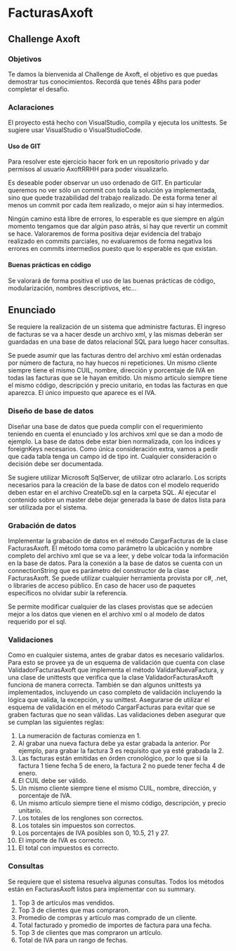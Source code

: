 # FacturasAxoft

## Challenge Axoft

### Objetivos
Te damos la bienvenida al Challenge de Axoft, el objetivo es que puedas demostrar tus conocimientos. Recordá que tenés 48hs para poder completar el desafio. 

### Aclaraciones
  El proyecto está hecho con VisualStudio, compila y ejecuta los unittests. Se sugiere usar VisualStudio o VisualStudioCode.

#### Uso de GIT
  Para resolver este ejercicio hacer fork en un repositorio privado y dar permisos al usuario AxoftRRHH para poder visualizarlo.
  
  Es deseable poder observar un uso ordenado de GIT. En particular queremos no ver sólo un commit con toda la solución ya implementada, sino que quede trazabilidad del trabajo realizado. De esta forma tener al menos un commit por cada ítem realizado, o mejor aún si hay intermedios.

  Ningún camino está libre de errores, lo esperable es que siempre en algún momento tengamos que dar algún paso atrás, si hay que revertir un commit se hace. Valoraremos de forma positiva dejar evidencia del trabajo realizado en commits parciales, no evaluaremos de forma negativa los errores en commits intermedios puesto que lo esperable es que existan.

#### Buenas prácticas en código
  Se valorará de forma positiva el uso de las buenas prácticas de código, modularización, nombres descriptivos, etc...

## Enunciado
  Se requiere la realización de un sistema que administre facturas.
  El ingreso de facturas se va a hacer desde un archivo xml, y las mismas deberán ser guardadas en una base de datos relacional SQL para luego hacer consultas.

  Se puede asumir que las facturas dentro del archivo xml están ordenadas por número de factura, no hay huecos ni repeticiones.
  Un mismo cliente siempre tiene el mismo CUIL, nombre, dirección y porcentaje de IVA en todas las facturas que se le hayan emitido.
  Un mismo artículo siempre tiene el mismo código, descripción y precio unitario, en todas las facturas en que aparezca.
  El único impuesto que aparece es el IVA.

### Diseño de base de datos
  Diseñar una base de datos que pueda complir con el requerimiento teniendo en cuenta el enunciado y los archivos xml que se dan a modo de ejemplo.
  La base de datos debe estar bien normalizada, con los índices y foreignKeys necesarios.
  Como única consideración extra, vamos a pedir que cada tabla tenga un campo id de tipo int.
  Cualquier consideración o decisión debe ser documentada.
  
  Se sugiere utilizar Microsoft SqlServer, de utilizar otro aclararlo.
  Los scripts necesarios para la creación de la base de datos con el modelo requerido deben estar en el archivo CreateDb.sql en la carpeta SQL. Al ejecutar el contenido sobre un master debe dejar generada la base de datos lista para ser utilizada por el sistema.
  
### Grabación de datos
  Implementar la grabación de datos en el método CargarFacturas de la clase FacturasAxoft.
  El método toma como parámetro la ubicación y nombre completo del archivo xml que se va a leer, y debe volcar toda la información en la base de datos.
  Para la conexión a la base de datos se cuenta con un connectionString que es parámetro del constructor de la clase FacturasAxoft.
  Se puede utilizar cualquier herramienta provista por c#, .net, o libraries de acceso público. En caso de hacer uso de paquetes específicos no olvidar subir la referencia.

   Se permite modificar cualquier de las clases provistas que se adecúen mejor a los datos que vienen en el archivo xml o al modelo de datos requerido por el sql.

### Validaciones
  Como en cualquier sistema, antes de grabar datos es necesario validarlos.
  Para esto se provee ya de un esquema de validación que cuenta con clase ValidadorFacturasAxoft que implementa el método ValidarNuevaFactura, y una clase de unittests que verifica que la clase ValidadorFacturasAxoft funciona de manera correcta. También se dan algunos unittests ya implementados, incluyendo un caso completo de validación incluyendo la lógica que valida, la excepción, y su unittest.
  Asegurarse de utilizar el esquema de validación en el método CargarFacturas para evitar que se graben facturas que no sean válidas.
  Las validaciones deben asegurar que se cumplan las siguientes reglas:
  1. La numeración de facturas comienza en 1.
  2. Al grabar una nueva factura debe ya estar grabada la anterior. Por ejemplo, para grabar la factura 3 es requisito que ya esté grabada la 2.
  3. Las facturas están emitidas en órden cronológico, por lo que si la factura 1 tiene fecha 5 de enero, la factura 2 no puede tener fecha 4 de enero.
  4. El CUIL debe ser válido.
  5. Un mismo cliente siempre tiene el mismo CUIL, nombre, dirección, y porcentaje de IVA.
  6. Un mismo artículo siempre tiene el mismo código, descripción, y precio unitario.
  7. Los totales de los renglones son correctos.
  8. Los totales sin impuestos son correctos.
  9. Los porcentajes de IVA posibles son 0, 10.5, 21 y 27.
  10. El importe de IVA es correcto.
  11. El total con impuestos es correcto.

### Consultas
  Se requiere que el sistema resuelva algunas consultas. Todos los métodos están en FacturasAxoft listos para implementar con su summary.
  1. Top 3 de artículos mas vendidos.
  2. Top 3 de clientes que mas compraron.
  3. Promedio de compras y artículo mas comprado de un cliente.
  4. Total facturado y promedio de importes de factura para una fecha.
  5. Top 3 de clientes que mas compraron un artículo.
  6. Total de IVA para un rango de fechas.
  
